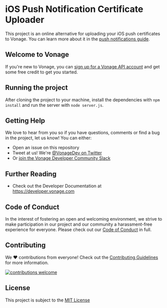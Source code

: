 # iOS Push Notification Certificate Uploader

This project is an online alternative for uploading your iOS push certificates to Vonage. You can learn more about it in the [push notifications guide](https://developer.vonage.com/vonage-client-sdk/set-up-push-notifications/ios#upload-your-certificate).

## Welcome to Vonage

If you're new to Vonage, you can [sign up for a Vonage API account](https://dashboard.nexmo.com/sign-up?utm_source=DEV_REL&utm_medium=github&utm_campaign=) and get some free credit to get you started.


## Running the project

After cloning the project to your machine, install the dependencies with `npm install` and run the server with `node server.js`.

## Getting Help

We love to hear from you so if you have questions, comments or find a bug in the project, let us know! You can either:

* Open an issue on this repository
* Tweet at us! We're [@VonageDev on Twitter](https://twitter.com/VonageDev)
* Or [join the Vonage Developer Community Slack](https://developer.vonage.com/community/slack)

## Further Reading

* Check out the Developer Documentation at <https://developer.vonage.com>


## Code of Conduct

In the interest of fostering an open and welcoming environment, we strive to make participation in our project and our community a harassment-free experience for everyone. Please check out our [Code of Conduct][coc] in full.

## Contributing
We :heart: contributions from everyone! Check out the [Contributing Guidelines][contributing] for more information.

[![contributions welcome][contribadge]][issues]

## License

This project is subject to the [MIT License][license]

[contribadge]: https://img.shields.io/badge/contributions-welcome-brightgreen.svg?style=flat "Contributions Welcome"

[coc]: CODE_OF_CONDUCT.md "Code of Conduct"
[contributing]: CONTRIBUTING.md "Contributing"
[license]: LICENSE "MIT License"

[issues]: ./../../issues "Issues"
